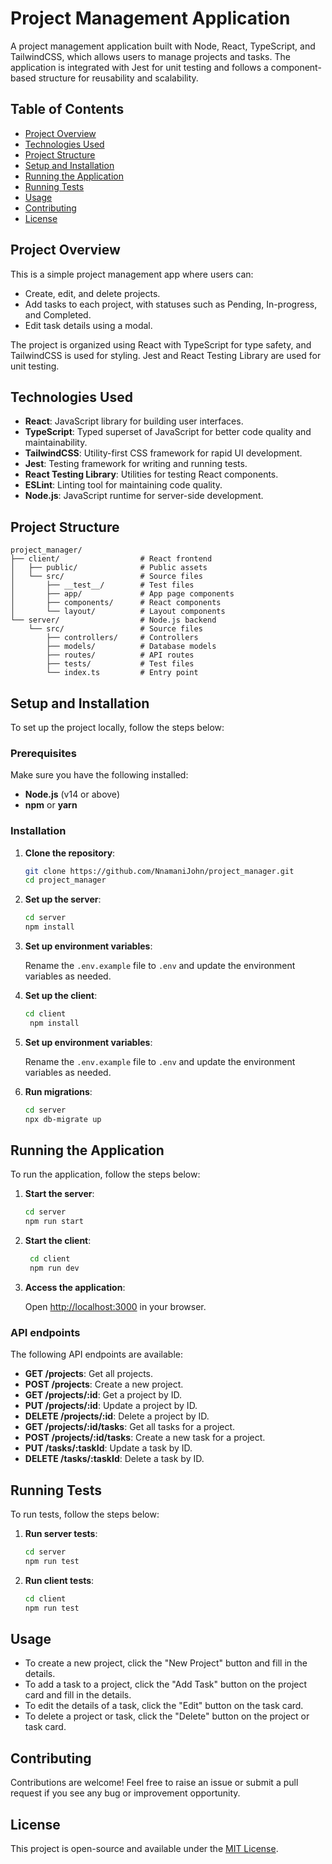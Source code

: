 # Project Management Application

A project management application built with Node, React, TypeScript, and TailwindCSS, which allows users to manage projects and tasks. The application is integrated with Jest for unit testing and follows a component-based structure for reusability and scalability.

## Table of Contents

- [Project Overview](#project-overview)
- [Technologies Used](#technologies-used)
- [Project Structure](#project-structure)
- [Setup and Installation](#setup-and-installation)
- [Running the Application](#running-the-application)
- [Running Tests](#running-tests)
- [Usage](#usage)
- [Contributing](#contributing)
- [License](#license)

## Project Overview

This is a simple project management app where users can:
- Create, edit, and delete projects.
- Add tasks to each project, with statuses such as Pending, In-progress, and Completed.
- Edit task details using a modal.

The project is organized using React with TypeScript for type safety, and TailwindCSS is used for styling. Jest and React Testing Library are used for unit testing.

## Technologies Used

- **React**: JavaScript library for building user interfaces.
- **TypeScript**: Typed superset of JavaScript for better code quality and maintainability.
- **TailwindCSS**: Utility-first CSS framework for rapid UI development.
- **Jest**: Testing framework for writing and running tests.
- **React Testing Library**: Utilities for testing React components.
- **ESLint**: Linting tool for maintaining code quality.
- **Node.js**: JavaScript runtime for server-side development.

## Project Structure
```
project_manager/
├── client/                  # React frontend
│   ├── public/              # Public assets
│   └── src/                 # Source files
│       ├── __test__/        # Test files
│       ├── app/             # App page components
│       ├── components/      # React components
│       └── layout/          # Layout components
└── server/                  # Node.js backend
    └── src/                 # Source files
        ├── controllers/     # Controllers
        ├── models/          # Database models
        ├── routes/          # API routes
        ├── tests/           # Test files
        └── index.ts         # Entry point
```

## Setup and Installation

To set up the project locally, follow the steps below:

### Prerequisites

Make sure you have the following installed:

- **Node.js** (v14 or above)
- **npm** or **yarn**

### Installation

1. **Clone the repository**:

   ```bash
   git clone https://github.com/NnamaniJohn/project_manager.git
   cd project_manager
   ```
   
2. **Set up the server**:

   ```bash
   cd server
   npm install
   ```
   
3. **Set up environment variables**:

   Rename the `.env.example` file to `.env` and update the environment variables as needed.

4. **Set up the client**:

   ```bash
   cd client
    npm install
    ```
   
5. **Set up environment variables**:

    Rename the `.env.example` file to `.env` and update the environment variables as needed.

6. **Run migrations**:

   ```bash
   cd server
   npx db-migrate up
   ```

## Running the Application

To run the application, follow the steps below:

1. **Start the server**:

   ```bash
   cd server
   npm run start
   ```
   
2. **Start the client**:

   ```bash
    cd client
    npm run dev
    ```
   
3. **Access the application**:

    Open [http://localhost:3000](http://localhost:3000) in your browser.

### API endpoints

The following API endpoints are available:

- **GET /projects**: Get all projects.
- **POST /projects**: Create a new project.
- **GET /projects/:id**: Get a project by ID.
- **PUT /projects/:id**: Update a project by ID.
- **DELETE /projects/:id**: Delete a project by ID.
- **GET /projects/:id/tasks**: Get all tasks for a project.
- **POST /projects/:id/tasks**: Create a new task for a project.
- **PUT /tasks/:taskId**: Update a task by ID.
- **DELETE /tasks/:taskId**: Delete a task by ID.

## Running Tests

To run tests, follow the steps below:

1. **Run server tests**:

   ```bash
   cd server
   npm run test
   ```
   
2. **Run client tests**:

   ```bash
   cd client
   npm run test
   ```
   
## Usage

- To create a new project, click the "New Project" button and fill in the details.
- To add a task to a project, click the "Add Task" button on the project card and fill in the details.
- To edit the details of a task, click the "Edit" button on the task card.
- To delete a project or task, click the "Delete" button on the project or task card.

## Contributing

Contributions are welcome! Feel free to raise an issue or submit a pull request if you see any bug or improvement opportunity.

## License

This project is open-source and available under the [MIT License](LICENSE).

